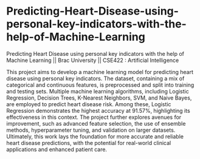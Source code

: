 # Predicting-Heart-Disease-using-personal-key-indicators-with-the-help-of-Machine-Learning
Predicting Heart Disease using personal key indicators with the help of Machine Learning || Brac University || CSE422 : Artificial Intelligence

This project aims to develop a machine learning model for predicting heart disease using personal key indicators. The dataset, containing a mix of categorical and continuous features, is preprocessed and split into training and testing sets. Multiple machine learning algorithms, including Logistic Regression, Decision Trees, K-Nearest Neighbors, SVM, and Naive Bayes, are employed to predict heart disease risk. Among these, Logistic Regression demonstrates the highest accuracy at 91.57%, highlighting its effectiveness in this context. The project further explores avenues for improvement, such as advanced feature selection, the use of ensemble methods, hyperparameter tuning, and validation on larger datasets. Ultimately, this work lays the foundation for more accurate and reliable heart disease predictions, with the potential for real-world clinical applications and enhanced patient care.
